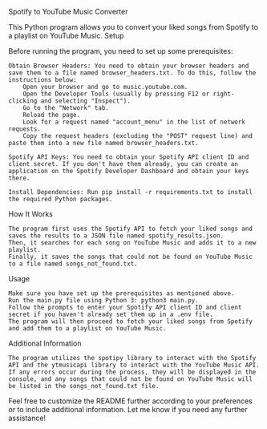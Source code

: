 Spotify to YouTube Music Converter

This Python program allows you to convert your liked songs from Spotify to a playlist on YouTube Music.
Setup

Before running the program, you need to set up some prerequisites:

    Obtain Browser Headers: You need to obtain your browser headers and save them to a file named browser_headers.txt. To do this, follow the instructions below:
        Open your browser and go to music.youtube.com.
        Open the Developer Tools (usually by pressing F12 or right-clicking and selecting "Inspect").
        Go to the "Network" tab.
        Reload the page.
        Look for a request named "account_menu" in the list of network requests.
        Copy the request headers (excluding the "POST" request line) and paste them into a new file named browser_headers.txt.

    Spotify API Keys: You need to obtain your Spotify API client ID and client secret. If you don't have them already, you can create an application on the Spotify Developer Dashboard and obtain your keys there.

    Install Dependencies: Run pip install -r requirements.txt to install the required Python packages.

How It Works

    The program first uses the Spotify API to fetch your liked songs and saves the results to a JSON file named spotify_results.json.
    Then, it searches for each song on YouTube Music and adds it to a new playlist.
    Finally, it saves the songs that could not be found on YouTube Music to a file named songs_not_found.txt.

Usage

    Make sure you have set up the prerequisites as mentioned above.
    Run the main.py file using Python 3: python3 main.py.
    Follow the prompts to enter your Spotify API client ID and client secret if you haven't already set them up in a .env file.
    The program will then proceed to fetch your liked songs from Spotify and add them to a playlist on YouTube Music.

Additional Information

    The program utilizes the spotipy library to interact with the Spotify API and the ytmusicapi library to interact with the YouTube Music API.
    If any errors occur during the process, they will be displayed in the console, and any songs that could not be found on YouTube Music will be listed in the songs_not_found.txt file.

Feel free to customize the README further according to your preferences or to include additional information. Let me know if you need any further assistance!
